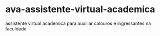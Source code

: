# ava-assistente-virtual-academica
assistente virtual academica para auxiliar calouros e ingressantes na faculdade 
